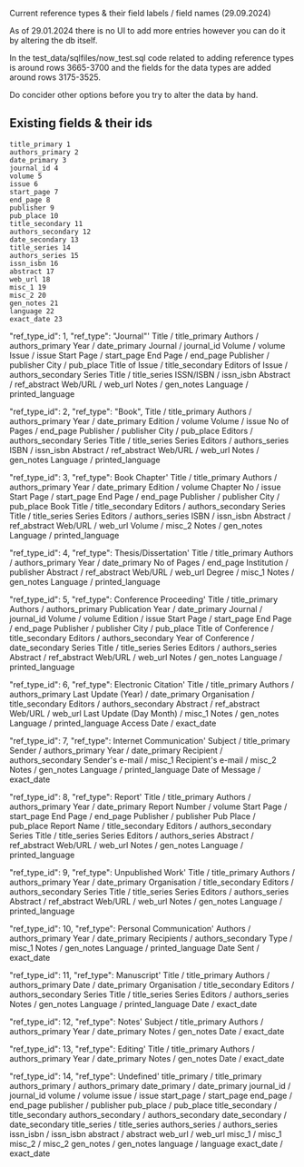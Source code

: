 Current reference types & their field labels / field names (29.09.2024)

As of 29.01.2024 there is no UI to add more entries however you can do it by altering the db itself.

In the test_data/sqlfiles/now_test.sql code related to adding reference types is around rows 3665-3700 and the fields for the data types are added around rows 3175-3525.

Do concider other options before you try to alter the data by hand.

## Existing fields & their ids
    title_primary 1
    authors_primary 2
    date_primary 3
    journal_id 4
    volume 5
    issue 6
    start_page 7
    end_page 8
    publisher 9
    pub_place 10
    title_secondary 11
    authors_secondary 12
    date_secondary 13
    title_series 14
    authors_series 15
    issn_isbn 16
    abstract 17
    web_url 18
    misc_1 19
    misc_2 20
    gen_notes 21
    language 22
    exact_date 23

"ref_type_id": 1, "ref_type": "Journal"'
    Title / title_primary
    Authors / authors_primary
    Year / date_primary
    Journal / journal_id
    Volume / volume
    Issue / issue
    Start Page / start_page
    End Page / end_page
    Publisher / publisher
    City / pub_place
    Title of Issue / title_secondary
    Editors of Issue / authors_secondary
    Series Title / title_series
    ISSN/ISBN / issn_isbn
    Abstract / ref_abstract
    Web/URL / web_url
    Notes / gen_notes
    Language / printed_language

"ref_type_id": 2, "ref_type": "Book",
    Title / title_primary
    Authors / authors_primary
    Year / date_primary
    Edition / volume
    Volume / issue
    No of Pages / end_page
    Publisher / publisher
    City / pub_place
    Editors / authors_secondary
    Series Title / title_series
    Series Editors / authors_series
    ISBN / issn_isbn
    Abstract / ref_abstract
    Web/URL / web_url
    Notes / gen_notes
    Language / printed_language

"ref_type_id": 3, "ref_type": Book Chapter'
    Title / title_primary
    Authors / authors_primary
    Year / date_primary
    Edition / volume
    Chapter No / issue
    Start Page / start_page
    End Page / end_page
    Publisher / publisher
    City / pub_place
    Book Title / title_secondary
    Editors / authors_secondary
    Series Title / title_series
    Series Editors / authors_series
    ISBN / issn_isbn
    Abstract / ref_abstract
    Web/URL / web_url
    Volume / misc_2
    Notes / gen_notes
    Language / printed_language

"ref_type_id": 4, "ref_type": Thesis/Dissertation'
    Title / title_primary
    Authors / authors_primary
    Year / date_primary
    No of Pages / end_page
    Institution / publisher
    Abstract / ref_abstract
    Web/URL / web_url
    Degree / misc_1
    Notes / gen_notes
    Language / printed_language

"ref_type_id": 5, "ref_type": Conference Proceeding'
    Title / title_primary
    Authors / authors_primary
    Publication Year / date_primary
    Journal / journal_id
    Volume / volume
    Edition / issue
    Start Page / start_page
    End Page / end_page
    Publisher / publisher
    City / pub_place
    Title of Conference / title_secondary
    Editors / authors_secondary
    Year of Conference / date_secondary
    Series Title / title_series
    Series Editors / authors_series
    Abstract / ref_abstract
    Web/URL / web_url
    Notes / gen_notes
    Language / printed_language

"ref_type_id": 6, "ref_type": Electronic Citation'
    Title / title_primary
    Authors / authors_primary
    Last Update (Year) / date_primary
    Organisation / title_secondary
    Editors / authors_secondary
    Abstract / ref_abstract
    Web/URL / web_url
    Last Update (Day Month) / misc_1
    Notes / gen_notes
    Language / printed_language
    Access Date / exact_date

"ref_type_id": 7, "ref_type": Internet Communication'
    Subject / title_primary
    Sender / authors_primary
    Year / date_primary
    Recipient / authors_secondary
    Sender's e-mail / misc_1
    Recipient's e-mail / misc_2
    Notes / gen_notes
    Language / printed_language
    Date of Message / exact_date

"ref_type_id": 8, "ref_type": Report'
    Title / title_primary
    Authors / authors_primary
    Year / date_primary
    Report Number / volume
    Start Page / start_page
    End Page / end_page
    Publisher / publisher
    Pub Place / pub_place
    Report Name / title_secondary
    Editors / authors_secondary
    Series Title / title_series
    Series Editors / authors_series
    Abstract / ref_abstract
    Web/URL / web_url
    Notes / gen_notes
    Language / printed_language

"ref_type_id": 9, "ref_type": Unpublished Work'
    Title / title_primary
    Authors / authors_primary
    Year / date_primary
    Organisation / title_secondary
    Editors / authors_secondary
    Series Title / title_series
    Series Editors / authors_series
    Abstract / ref_abstract
    Web/URL / web_url
    Notes / gen_notes
    Language / printed_language

"ref_type_id": 10, "ref_type": Personal Communication'
    Authors / authors_primary
    Year / date_primary
    Recipients / authors_secondary
    Type / misc_1
    Notes / gen_notes
    Language / printed_language
    Date Sent / exact_date

"ref_type_id": 11, "ref_type": Manuscript'
    Title / title_primary
    Authors / authors_primary
    Date / date_primary
    Organisation / title_secondary
    Editors / authors_secondary
    Series Title / title_series
    Series Editors / authors_series
    Notes / gen_notes
    Language / printed_language
    Date / exact_date

"ref_type_id": 12, "ref_type": Notes'
    Subject / title_primary
    Authors / authors_primary
    Year / date_primary
    Notes / gen_notes
    Date / exact_date

"ref_type_id": 13, "ref_type": Editing'
    Title / title_primary
    Authors / authors_primary
    Year / date_primary
    Notes / gen_notes
    Date / exact_date

"ref_type_id": 14, "ref_type": Undefined'
    title_primary / title_primary
    authors_primary / authors_primary
    date_primary / date_primary
    journal_id / journal_id
    volume / volume
    issue / issue
    start_page / start_page
    end_page / end_page
    publisher / publisher
    pub_place / pub_place
    title_secondary / title_secondary
    authors_secondary / authors_secondary
    date_secondary / date_secondary
    title_series / title_series
    authors_series / authors_series
    issn_isbn / issn_isbn
    abstract / abstract
    web_url / web_url
    misc_1 / misc_1
    misc_2 / misc_2
    gen_notes / gen_notes
    language / language
    exact_date / exact_date